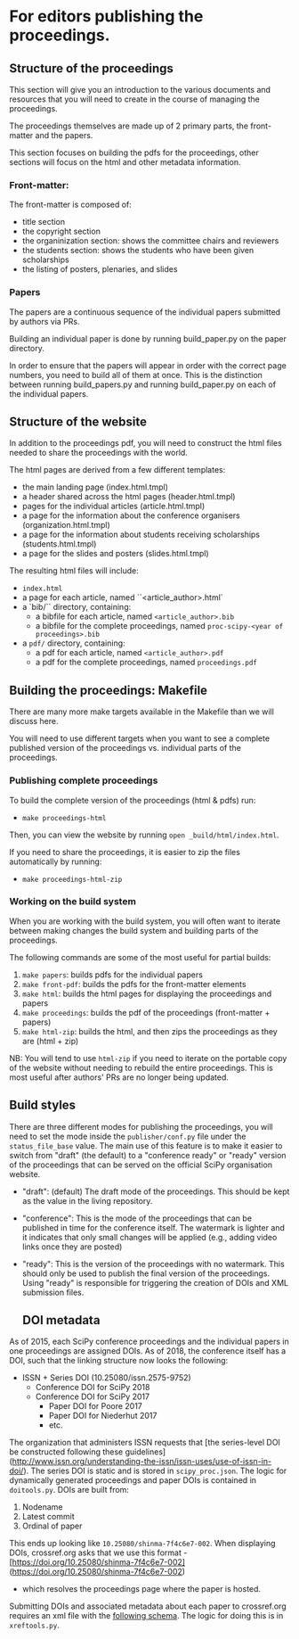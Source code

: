 # For editors publishing the proceedings.

## Structure of the proceedings

This section will give you an introduction to the various documents and resources that you will need to create in the course of managing the proceedings.

The proceedings themselves are made up of 2 primary parts, the front-matter and the papers.

This section focuses on building the pdfs for the proceedings, other sections will focus on the html and other metadata information.

### Front-matter:

The front-matter is composed of:

- title section
- the copyright section
- the organinization section: shows the committee chairs and reviewers
- the students section: shows the students who have been given scholarships
- the listing of posters, plenaries, and slides

### Papers

The papers are a continuous sequence of the individual papers submitted by authors via PRs.

Building an individual paper is done by running build_paper.py on the paper directory.

In order to ensure that the papers will appear in order with the correct page numbers, you need to build all of them at once. This is the distinction between running build_papers.py and running build_paper.py on each of the individual papers.

## Structure of the website

In addition to the proceedings pdf, you will need to construct the html files needed to share the proceedings with the world.

The html pages are derived from a few different templates:

- the main landing page (index.html.tmpl)
- a header shared across the html pages (header.html.tmpl)
- pages for the individual articles (article.html.tmpl)
- a page for the information about the conference organisers (organization.html.tmpl)
- a page for the information about students receiving scholarships (students.html.tmpl)
- a page for the slides and posters (slides.html.tmpl)

The resulting html files will include:

- `index.html`
- a page for each article, named ``<article_author>.html`
- a `bib/`` directory, containing:
    - a bibfile for each article, named `<article_author>.bib`
    - a bibfile for the complete proceedings, named `proc-scipy-<year of proceedings>.bib`
- a `pdf/` directory, containing:
    - a pdf for each article, named `<article_author>.pdf`
    - a pdf for the complete proceedings, named `proceedings.pdf`

## Building the proceedings: Makefile

There are many more make targets available in the Makefile than we will discuss here.

You will need to use different targets when you want to see a complete published version of the proceedings vs. individual parts of the proceedings.

### Publishing complete proceedings

To build the complete version of the proceedings (html & pdfs) run:

- `make proceedings-html`

Then, you can view the website by running `open _build/html/index.html`.

If you need to share the proceedings, it is easier to zip the files automatically by running:

- `make proceedings-html-zip`

### Working on the build system

When you are working with the build system, you will often want to iterate
between making changes the build system and building parts of the
proceedings.

The following commands are some of the most useful for partial builds:

1. `make papers`: builds pdfs for the individual papers
2. `make front-pdf`: builds the pdfs for the front-matter elements
3. `make html`: builds the html pages for displaying the proceedings and papers
4. `make proceedings`: builds the pdf of the proceedings (front-matter + papers)
5. `make html-zip`: builds the html, and then zips the proceedings as they are (html + zip)

NB: You will tend to use `html-zip` if you need to iterate on the portable copy
of the website without needing to rebuild the entire proceedings. This is most
useful after authors' PRs are no longer being updated.

## Build styles

There are three different modes for publishing the proceedings, you will need to
set the mode inside the `publisher/conf.py` file under the `status_file_base`
value. The main use of this feature is to make it easier to switch from "draft"
(the default) to a "conference ready" or "ready" version of the proceedings that
can be served on the official SciPy organisation website.

- "draft": (default)
  The draft mode of the proceedings.
  This should be kept as the value in the living repository.
- "conference":
  This is the mode of the proceedings that can be published in time for the
  conference itself. The watermark is lighter and it indicates that only small
  changes will be applied (e.g., adding video links once they are posted)
- "ready":
  This is the version of the proceedings with no watermark. This should only
  be used to publish the final version of the proceedings. Using "ready" is
  responsible for triggering the creation of DOIs and XML submission files.

  ## DOI metadata

As of 2015, each SciPy conference proceedings and the individual papers in
one proceedings are assigned DOIs. As of 2018, the conference itself has a
DOI, such that the linking structure now looks the following:

- ISSN + Series DOI (10.25080/issn.2575-9752)
    - Conference DOI for SciPy 2018
    - Conference DOI for SciPy 2017
        - Paper DOI for Poore 2017
        - Paper DOI for Niederhut 2017
        - etc.

The organization that administers ISSN requests that [the series-level DOI
be constructed following these guidelines]
(http://www.issn.org/understanding-the-issn/issn-uses/use-of-issn-in-doi/).
The series DOI is static and is stored in `scipy_proc.json`. The logic for
dynamically generated proceedings and paper DOIs is contained in `doitools.py`.
DOIs are built from:

1. Nodename
2. Latest commit
3. Ordinal of paper

This ends up looking like `10.25080/shinma-7f4c6e7-002`. When displaying DOIs,
crossref.org asks that we use this format -
[https://doi.org/10.25080/shinma-7f4c6e7-002]
(https://doi.org/10.25080/shinma-7f4c6e7-002)
- which resolves the proceedings page where the paper is hosted.

Submitting DOIs and associated metadata about each paper to crossref.org
requires an xml file with the [following
schema](http://data.crossref.org/reports/help/schema_doc/4.4.1/index.html).
The logic for doing this is in `xreftools.py`.
